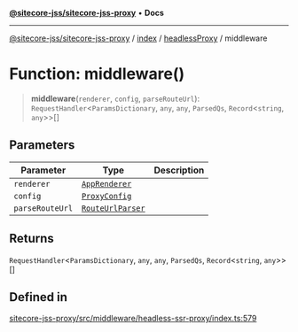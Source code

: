 [**@sitecore-jss/sitecore-jss-proxy**](../../../../README.md) • **Docs**

***

[@sitecore-jss/sitecore-jss-proxy](../../../../README.md) / [index](../../../README.md) / [headlessProxy](../README.md) / middleware

# Function: middleware()

> **middleware**(`renderer`, `config`, `parseRouteUrl`): `RequestHandler`\<`ParamsDictionary`, `any`, `any`, `ParsedQs`, `Record`\<`string`, `any`\>\>[]

## Parameters

| Parameter | Type | Description |
| ------ | ------ | ------ |
| `renderer` | [`AppRenderer`](../../../type-aliases/AppRenderer.md) |  |
| `config` | [`ProxyConfig`](../interfaces/ProxyConfig.md) |  |
| `parseRouteUrl` | [`RouteUrlParser`](../../../type-aliases/RouteUrlParser.md) |  |

## Returns

`RequestHandler`\<`ParamsDictionary`, `any`, `any`, `ParsedQs`, `Record`\<`string`, `any`\>\>[]

## Defined in

[sitecore-jss-proxy/src/middleware/headless-ssr-proxy/index.ts:579](https://github.com/Sitecore/jss/blob/795da9a2f7e0b0616ce17b431c18f0bb0e6cda23/packages/sitecore-jss-proxy/src/middleware/headless-ssr-proxy/index.ts#L579)

